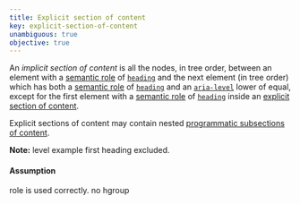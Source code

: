 ```yaml
---
title: Explicit section of content
key: explicit-section-of-content
unambiguous: true
objective: true
---
```


An _implicit section of content_ is all the nodes, in tree order, between an element with a [semantic role][] of [`heading`][heading] and the next element (in tree order) which has both a [semantic role][] of [`heading`][heading] and an [`aria-level`][aria-level] lower of equal, except for the first element with a [semantic role][] of [`heading`][heading] inside an [explicit section of content][].

Explicit sections of content may contain nested [programmatic subsections of content][programmatic section of content].

**Note:** level example
first heading excluded.

#### Assumption

role is used correctly.
no hgroup

[aria-level]: https://www.w3.org/TR/wai-aria-1.1/#aria-level 'The aria-level property'
[explicit section of content]: #explicit-section-of-content 'Definition of explicit section of content'
[heading]: https://www.w3.org/TR/wai-aria-1.1/#heading 'The heading role'
[programmatic section of content]: #programmatic-section-of-content 'Definition of programmatic section of content'
[semantic role]: #semantic-role 'Definition of semantic role'
